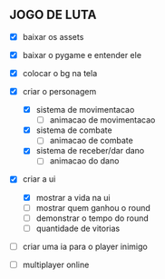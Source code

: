 ## JOGO DE LUTA

- [X] baixar os assets
- [X] baixar o pygame e entender ele
- [X] colocar o bg na tela
- [X] criar o personagem
    - [X] sistema de movimentacao
        - [ ] animacao de movimentacao
    - [X] sistema de combate
        - [ ] animacao de combate
    - [X] sistema de receber/dar dano
        - [ ] animacao do dano
- [X] criar a ui
    - [X] mostrar a vida na ui  
    - [ ] mostrar quem ganhou o round
    - [ ] demonstrar o tempo do round
    - [ ] quantidade de vitorias 
- [ ] criar uma ia para o player inimigo
- [ ] multiplayer online

